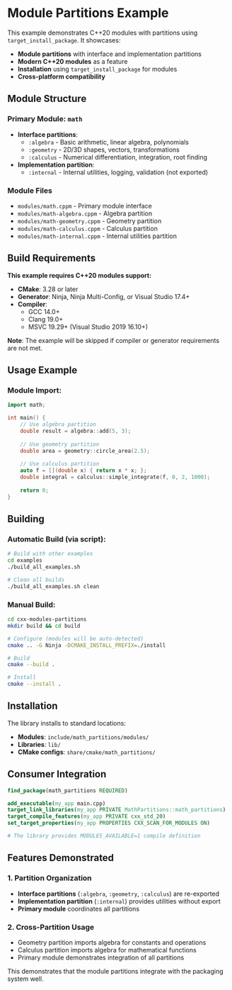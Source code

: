 # Module Partitions Example

This example demonstrates C++20 modules with partitions using `target_install_package`. It showcases:

- **Module partitions** with interface and implementation partitions
- **Modern C++20 modules** as a feature
- **Installation** using `target_install_package` for modules
- **Cross-platform compatibility**

## Module Structure

### Primary Module: `math`
- **Interface partitions**:
  - `:algebra` - Basic arithmetic, linear algebra, polynomials
  - `:geometry` - 2D/3D shapes, vectors, transformations
  - `:calculus` - Numerical differentiation, integration, root finding
- **Implementation partition**:
  - `:internal` - Internal utilities, logging, validation (not exported)

### Module Files
- `modules/math.cppm` - Primary module interface
- `modules/math-algebra.cppm` - Algebra partition 
- `modules/math-geometry.cppm` - Geometry partition
- `modules/math-calculus.cppm` - Calculus partition
- `modules/math-internal.cppm` - Internal utilities partition

## Build Requirements

**This example requires C++20 modules support:**
- **CMake**: 3.28 or later
- **Generator**: Ninja, Ninja Multi-Config, or Visual Studio 17.4+
- **Compiler**:
  - GCC 14.0+ 
  - Clang 19.0+
  - MSVC 19.29+ (Visual Studio 2019 16.10+)

**Note**: The example will be skipped if compiler or generator requirements are not met.

## Usage Example

### Module Import:
```cpp
import math;

int main() {
    // Use algebra partition
    double result = algebra::add(5, 3);
    
    // Use geometry partition  
    double area = geometry::circle_area(2.5);
    
    // Use calculus partition
    auto f = [](double x) { return x * x; };
    double integral = calculus::simple_integrate(f, 0, 2, 1000);
    
    return 0;
}
```

## Building

### Automatic Build (via script):
```bash
# Build with other examples
cd examples
./build_all_examples.sh

# Clean all builds
./build_all_examples.sh clean
```

### Manual Build:
```bash
cd cxx-modules-partitions
mkdir build && cd build

# Configure (modules will be auto-detected)
cmake .. -G Ninja -DCMAKE_INSTALL_PREFIX=./install

# Build
cmake --build .

# Install
cmake --install .
```

## Installation

The library installs to standard locations:

- **Modules**: `include/math_partitions/modules/`
- **Libraries**: `lib/`
- **CMake configs**: `share/cmake/math_partitions/`

## Consumer Integration

```cmake
find_package(math_partitions REQUIRED)

add_executable(my_app main.cpp)
target_link_libraries(my_app PRIVATE MathPartitions::math_partitions)
target_compile_features(my_app PRIVATE cxx_std_20)
set_target_properties(my_app PROPERTIES CXX_SCAN_FOR_MODULES ON)

# The library provides MODULES_AVAILABLE=1 compile definition
```

## Features Demonstrated

### 1. Partition Organization
- **Interface partitions** (`:algebra`, `:geometry`, `:calculus`) are re-exported
- **Implementation partition** (`:internal`) provides utilities without export
- **Primary module** coordinates all partitions

### 2. Cross-Partition Usage
- Geometry partition imports algebra for constants and operations
- Calculus partition imports algebra for mathematical functions
- Primary module demonstrates integration of all partitions


This demonstrates that the module partitions integrate with the packaging system well.